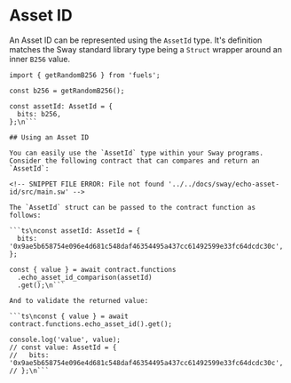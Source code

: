# Asset ID

An Asset ID can be represented using the `AssetId` type. It's definition matches the Sway standard library type being a `Struct` wrapper around an inner `B256` value.

```ts\nimport type { AssetId } from 'fuels';
import { getRandomB256 } from 'fuels';

const b256 = getRandomB256();

const assetId: AssetId = {
  bits: b256,
};\n```

## Using an Asset ID

You can easily use the `AssetId` type within your Sway programs. Consider the following contract that can compares and return an `AssetId`:

<!-- SNIPPET FILE ERROR: File not found '../../docs/sway/echo-asset-id/src/main.sw' -->

The `AssetId` struct can be passed to the contract function as follows:

```ts\nconst assetId: AssetId = {
  bits: '0x9ae5b658754e096e4d681c548daf46354495a437cc61492599e33fc64dcdc30c',
};

const { value } = await contract.functions
  .echo_asset_id_comparison(assetId)
  .get();\n```

And to validate the returned value:

```ts\nconst { value } = await contract.functions.echo_asset_id().get();

console.log('value', value);
// const value: AssetId = {
//   bits: '0x9ae5b658754e096e4d681c548daf46354495a437cc61492599e33fc64dcdc30c',
// };\n```
